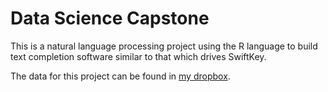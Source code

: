 # Data Science Capstone

This is a natural language processing project using the R language to build text completion software similar to that which drives SwiftKey.

The data for this project can be found in [my dropbox](https://www.dropbox.com/s/cdj4dzejwge7rvv/Coursera-SwiftKey.zip?dl=0).

